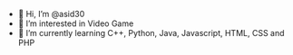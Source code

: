- 👋 Hi, I’m @asid30
- 👀 I’m interested in Video Game
- 🌱 I’m currently learning C++, Python, Java, Javascript, HTML, CSS and PHP

<!---
asid30/asid30 is a ✨ special ✨ repository because its `README.md` (this file) appears on your GitHub profile.
You can click the Preview link to take a look at your changes.
--->
